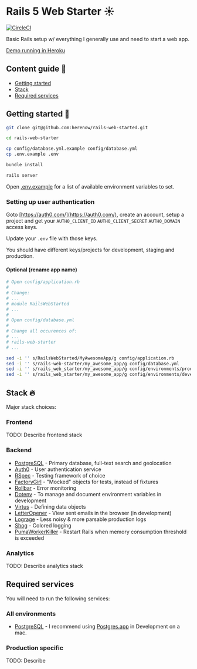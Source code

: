 # Rails 5 Web Starter ☀️

[![CircleCI](https://circleci.com/gh/herenow/rails-web-starter.svg?style=svg)](https://circleci.com/gh/herenow/rails-web-starter)

Basic Rails setup w/ everything I generally use and need to start a web app.

[Demo running in Heroku](https://rails-web-starter.herokuapp.com)

## Content guide 📜
* [Getting started](#getting-started)
* [Stack](#stack)
* [Required services](#required-services)

## <a name="getting-started"></a> Getting started 🔧

```bash
git clone git@github.com:herenow/rails-web-started.git

cd rails-web-starter

cp config/database.yml.example config/database.yml
cp .env.example .env

bundle install

rails server
```

Open [.env.example](https://github.com/herenow/rails-web-starter/blob/master/.env.example) for a list of available environment variables to set.

### Setting up user authentication

Goto [https://auth0.com/](https://auth0.com/), create an account, setup a project and get your `AUTH0_CLIENT_ID` `AUTH0_CLIENT_SECRET` `AUTH0_DOMAIN` access keys.

Update your `.env` file with those keys.

You should have different keys/projects for development, staging and production.

#### Optional (rename app name)

```bash
# Open config/application.rb
#
# Change:
# ...
# module RailsWebStarted
# ...
#
# Open config/database.yml
#
# Change all occurences of:
# ...
# rails-web-starter
# ...

sed -i '' s/RailsWebStarted/MyAwesomeApp/g config/application.rb
sed -i '' s/rails-web-starter/my_awesome_app/g config/database.yml
sed -i '' s/rails_web_starter/my_awesome_app/g config/environments/production.rb
sed -i '' s/rails_web_starter/my_awesome_app/g config/environments/development.rb
```

## <a name="stack"></a> Stack 🔥

Major stack choices:

### Frontend

TODO: Describe frontend stack

### Backend

* [PostgreSQL](https://www.postgresql.org/) - Primary database, full-text search and geolocation
* [Auth0](https://auth0.com/) - User authentication service
* [RSpec](https://github.com/rspec/rspec-rails) - Testing framework of choice
* [FactoryGirl](https://github.com/thoughtbot/factory_girl) - "Mocked" objects for tests, instead of fixtures
* [Rollbar](https://rollbar.com/) - Error monitoring
* [Dotenv](https://github.com/bkeepers/dotenv) - To manage and document environment variables in development
* [Virtus](https://github.com/solnic/virtus) - Defining data objects
* [LetterOpener](https://github.com/ryanb/letter_opener) - View sent emails in the browser (in development)
* [Lograge](https://github.com/roidrage/lograge) - Less noisy & more parsable production logs
* [Shog](https://github.com/phallguy/shog) - Colored logging
* [PumaWorkerKiller](https://github.com/schneems/puma_worker_killer) - Restart Rails when memory consumption threshold is exceeded

### Analytics

TODO: Describe analytics stack

## <a name="required-services"></a> Required services

You will need to run the following services:

### All environments

* [PostgreSQL](https://postgresapp.com/) - I recommend using [Postgres.app](https://postgresapp.com/) in Development on a mac.

### Production specific

TODO: Describe
